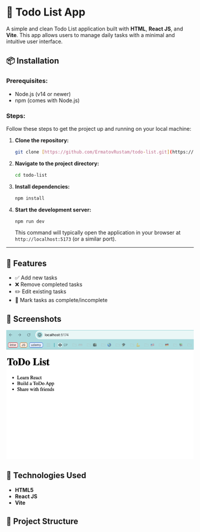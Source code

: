 # 📝 Todo List App

A simple and clean Todo List application built with  **HTML**, **React JS**,  and **Vite**. This app allows users to manage daily tasks with a minimal and intuitive user interface.

## 📦 Installation

### Prerequisites:
- Node.js (v14 or newer)
- npm (comes with Node.js)

### Steps:

Follow these steps to get the project up and running on your local machine:

1.  **Clone the repository:**
    ```bash
    git clone [https://github.com/ErmatovRustam/todo-list.git](https://github.com/ErmatovRustam/todo-list.git)
    ```
2.  **Navigate to the project directory:**
    ```bash
    cd todo-list
    ```
3.  **Install dependencies:**
    ```bash
    npm install
    ```
4.  **Start the development server:**
    ```bash
    npm run dev
    ```
    This command will typically open the application in your browser at `http://localhost:5173` (or a similar port).

---

## 🚀 Features

- ✅ Add new tasks
- ❌ Remove completed tasks
- ✏️ Edit existing tasks
- 📌 Mark tasks as complete/incomplete

## 📸 Screenshots

![to-do-list-browser-screenshot](image.png)

## 🔧 Technologies Used

- **HTML5**
- **React JS**
- **Vite**

## 📁 Project Structure

